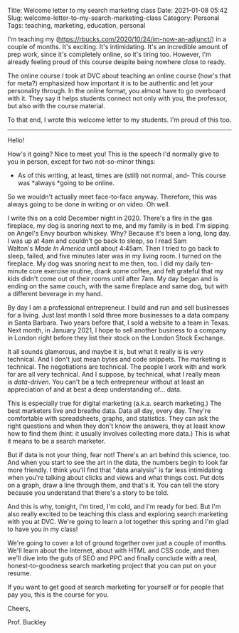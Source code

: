 Title: Welcome letter to my search marketing class
Date: 2021-01-08 05:42
Slug: welcome-letter-to-my-search-marketing-class
Category: Personal
Tags: teaching, marketing, education, personal

I'm teaching my (https://rbucks.com/2020/10/24/im-now-an-adjunct/) in a couple of months. It's exciting. It's intimidating. It's an incredible amount of prep work, since it's completely online, so it's tiring too. However, I'm already feeling proud of this course despite being nowhere close to ready.

The online course I took at DVC about teaching an online course (how's that for meta?) emphasized how important it is to be authentic and let your personality through. In the online format, you almost have to go overboard with it. They say it helps students connect not only with you, the professor, but also with the course material. 

To that end, I wrote this welcome letter to my students. I'm proud of this too. 

---

Hello! 

How's it going? Nice to meet you! This is the speech I'd normally give to you in person, except for two not-so-minor things:

- As of this writing, at least, times are (still) not normal, and- This course was *always *going to be online.

So we wouldn't actually meet face-to-face anyway. Therefore, this was always going to be done in writing or on video. Oh well. 

I write this on a cold December night in 2020. There's a fire in the gas fireplace, my dog is snoring next to me, and my family is in bed. I'm sipping on Angel's Envy bourbon whiskey. Why? Because it's been a long, long day. I was up at 4am and couldn't go back to sleep, so I read Sam Walton's *Made In America* until about 4:45am. Then I tried to go back to sleep, failed, and five minutes later was in my living room. I turned on the fireplace. My dog was snoring next to me then, too. I did my daily ten-minute core exercise routine, drank some coffee, and felt grateful that my kids didn't come out of their rooms until after 7am. My day began and is ending on the same couch, with the same fireplace and same dog, but with a different beverage in my hand.

By day I am a professional entrepreneur. I build and run and sell businesses for a living. Just last month I sold three more businesses to a data company in Santa Barbara. Two years before that, I sold a website to a team in Texas. Next month, in January 2021, I hope to sell another business to a company in London right before they list their stock on the London Stock Exchange. 

It all sounds glamorous, and maybe it is, but what it really is is very technical. And I don't just mean bytes and code snippets. The marketing is technical. The negotiations are technical. The people I work with and work for are all very technical. And I suppose, by technical, what I really mean is *data-driven*. You can't be a tech entrepreneur without at least an appreciation of and at best a deep understanding of... data. 

This is especially true for digital marketing (a.k.a. search marketing.) The best marketers live and breathe data. Data all day, every day. They're comfortable with spreadsheets, graphs, and statistics. They can ask the right questions and when they don't know the answers, they at least know how to find them (hint: it usually involves collecting more data.) This is what it means to be a search marketer. 

But if data is not your thing, fear not! There's an art behind this science, too. And when you start to see the art in the data, the numbers begin to look far more friendly. I think you'll find that "data analysis" is far less intimidating when you're talking about clicks and views and what things cost. Put dots on a graph, draw a line through them, and that's it. You can tell the story because you understand that there's a story to be told. 

And this is why, tonight, I'm tired, I'm cold, and I'm ready for bed. But I'm also really excited to be teaching this class and exploring search marketing with you at DVC. We're going to learn a lot together this spring and I'm glad to have you in my class! 

We're going to cover a lot of ground together over just a couple of months. We'll learn about the Internet, about with HTML and CSS code, and then we'll dive into the guts of SEO and PPC and finally conclude with a real, honest-to-goodness search marketing project that you can put on your resume.

If you want to get good at search marketing for yourself or for people that pay you, this is the course for you. 

Cheers,

Prof. Buckley